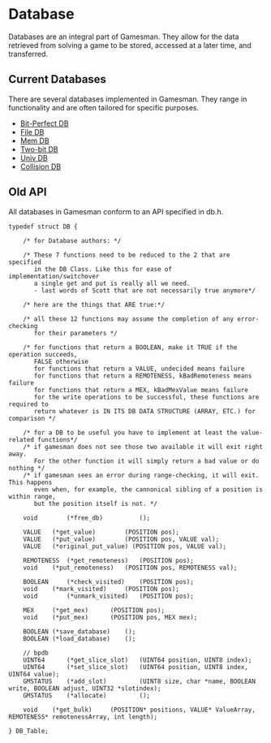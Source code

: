 Database
========

Databases are an integral part of Gamesman. They allow for the data retrieved from solving a game to be stored, accessed at a later time, and transferred.

Current Databases
-----------------

There are several databases implemented in Gamesman. They range in functionality and are often tailored for specific purposes.

-   [Bit-Perfect DB](Bit-Perfect_DB "wikilink")
-   [File DB](File_DB "wikilink")
-   [Mem DB](Mem_DB "wikilink")
-   [Two-bit DB](Two-bit_DB "wikilink")
-   [Univ DB](Univ_DB "wikilink")
-   [Collision DB](Collision_DB "wikilink")

Old API
-------

All databases in Gamesman conform to an API specified in db.h.

    typedef struct DB {

        /* for Database authors: */

        /* These 7 functions need to be reduced to the 2 that are specified
           in the DB Class. Like this for ease of implementation/switchover
           a single get and put is really all we need.
           - last words of Scott that are not necessarily true anymore*/

        /* here are the things that ARE true:*/

        /* all these 12 functions may assume the completion of any error-checking
           for their parameters */

        /* for functions that return a BOOLEAN, make it TRUE if the operation succeeds,
           FALSE otherwise
           for functions that return a VALUE, undecided means failure
           for functions that return a REMOTENESS, kBadRemoteness means failure
           for functions that return a MEX, kBadMexValue means failure
           for the write operations to be successful, these functions are required to
           return whatever is IN ITS DB DATA STRUCTURE (ARRAY, ETC.) for comparison */

        /* for a DB to be useful you have to implement at least the value-related functions*/
        /* if gamesman does not see those two available it will exit right away.
           For the other function it will simply return a bad value or do nothing */
        /* if gamesman sees an error during range-checking, it will exit. This happens
           even when, for example, the cannonical sibling of a position is within range,
           but the position itself is not. */

        void        (*free_db)          ();

        VALUE   (*get_value)        (POSITION pos);
        VALUE   (*put_value)        (POSITION pos, VALUE val);
        VALUE   (*original_put_value) (POSITION pos, VALUE val);

        REMOTENESS  (*get_remoteness)   (POSITION pos);
        void    (*put_remoteness)   (POSITION pos, REMOTENESS val);

        BOOLEAN     (*check_visited)    (POSITION pos);
        void    (*mark_visited)     (POSITION pos);
        void        (*unmark_visited)   (POSITION pos);

        MEX     (*get_mex)      (POSITION pos);
        void    (*put_mex)      (POSITION pos, MEX mex);

        BOOLEAN (*save_database)    ();
        BOOLEAN (*load_database)    ();

        // bpdb
        UINT64      (*get_slice_slot)   (UINT64 position, UINT8 index);
        UINT64      (*set_slice_slot)   (UINT64 position, UINT8 index, UINT64 value);
        GMSTATUS    (*add_slot)         (UINT8 size, char *name, BOOLEAN write, BOOLEAN adjust, UINT32 *slotindex);
        GMSTATUS    (*allocate)         ();
        
        void    (*get_bulk)     (POSITION* positions, VALUE* ValueArray, REMOTENESS* remotenessArray, int length); 

    } DB_Table;
